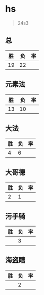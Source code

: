 # hs

> 24s3

## 总
|胜|负|率|
|-|-|-|
|19|22||

## 元素法
|胜|负|率|
|-|-|-|
|13|10||

## 大法
|胜|负|率|
|-|-|-|
|4|6||

## 大哥德
|胜|负|率|
|-|-|-|
|2|1||

## 污手骑
|胜|负|率|
|-|-|-|
||3||

## 海盗瞎
|胜|负|率|
|-|-|-|
||2||
